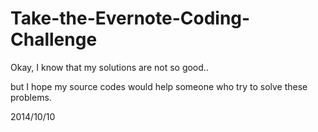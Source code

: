 Take-the-Evernote-Coding-Challenge
==================================
Okay, I know that my solutions are not so good..

but I hope my source codes would help someone who try to solve these problems.

2014/10/10 
